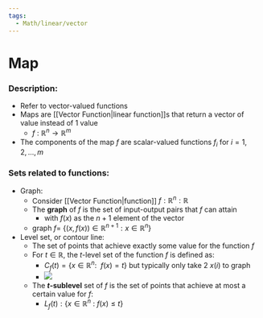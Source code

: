 ```yaml
---
tags:
  - Math/linear/vector
---
```

# Map
### Description:
- Refer to vector-valued functions
- Maps are [[Vector Function|linear function]]s that return a vector of value instead of 1 value
	- $f\ : \ \mathbb{R}^n \to \mathbb R^m$
- The components of the map $f$ are scalar-valued functions $f_i$ for $i=1,2,...,m$
### Sets related to functions:
- Graph:
	- Consider [[Vector Function|function]] $f:\mathbb R^n: \mathbb R$
	- The **graph** of $f$ is the set of input-output pairs that $f$ can attain
		- with $f(x)$ as the $n+1$ element of the vector
	- graph $f=\ \big\{ (x,f(x))\in \mathbb{R}^{n+1}: x\in \mathbb{R}^n    \big\}$ 
- Level set, or contour line:
	- The set of points that achieve exactly some value for the function $f$
	- For $t\in\mathbb R$, the $t$-level set of the function $f$ is defined as:
		- $C_f(t)=\big\{ x\in \mathbb R^n:\ \ f(x)=t    \big\}$ but typically only take 2 $x(i)$ to graph
		- ![](https://r-charts.com/en/correlation/contour-plot_files/figure-html/contour-nlevels.png)
	- The **$t$-sublevel** set of $f$ is the set of points that achieve at most a certain value for $f$:
		- $L_f(t):\big\{x\in \mathbb R^n \ : \ f(x)\le t \big\}$ 